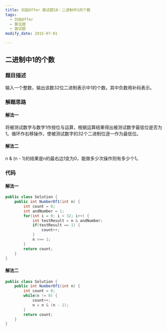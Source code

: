 ```yaml
---
title: 剑指Offer 面试题10：二进制中1的个数
tags: 
  - 剑指Offer
  - 算法题
  - 面试题
modify_date: 2015-07-01

---
```


## 二进制中1的个数

### 题目描述

输入一个整数，输出该数32位二进制表示中1的个数。其中负数用补码表示。

<!--more-->

### 解题思路

#### 解法一

将被测试数字与数字1作按位与运算，根据运算结果得出被测试数字最低位是否为1。循环作右移操作，使被测试数字的32个二进制位逐一作为最低位。

#### 解法二

n & (n - 1)的结果是n的最右边1变为0，能做多少次操作则有多少个1。

### 代码

#### 解法一

```java
public class Solution {
    public int NumberOf1(int n) {
        int count = 0;
        int andNumber = 1;
        for(int i = 0; i < 32; i++) {
            int testResult = n & andNumber;
            if(testResult == 1) {
                count++;
            }
            n >>= 1;
        }
        return count;
    }
}
```

#### 解法二

```java
public class Solution {
    public int NumberOf1(int n) {
        int count = 0;
        while(n != 0) {
            count++;
            n = n & (n - 1);
        }
        return count;
    }
}
```

